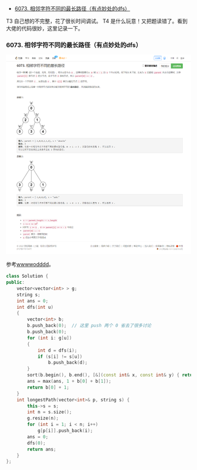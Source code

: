 
<!-- @import "[TOC]" {cmd="toc" depthFrom=1 depthTo=6 orderedList=false} -->

<!-- code_chunk_output -->

- [6073. 相邻字符不同的最长路径（有点妙处的dfs）](#6073-相邻字符不同的最长路径有点妙处的dfs)

<!-- /code_chunk_output -->


T3 自己想的不完整，花了很长时间调试。 T4 是什么玩意！又把题读错了。看到大佬的代码很妙，这里记录一下。

### 6073. 相邻字符不同的最长路径（有点妙处的dfs）

![](./images/leetcode-cn.com_contest_weekly-contest-289_problems_longest-path-with-different-adjacent-characters_.png)

参考[wwwwodddd](https://leetcode-cn.com/u/wwwwodddd/)。

```cpp
class Solution {
public:
    vector<vector<int> > g;
    string s;
    int ans = 0;
    int dfs(int u)
    {
        vector<int> b;
        b.push_back(0);  // 这里 push 两个 0 省去了很多讨论
        b.push_back(0);
        for (int i: g[u])
        {
            int d = dfs(i);
            if (s[i] != s[u])
                b.push_back(d);
        }
        sort(b.begin(), b.end(), [&](const int& x, const int& y) { return x > y; } );
        ans = max(ans, 1 + b[0] + b[1]);
        return b[0] + 1;
    }
    int longestPath(vector<int>& p, string s) {
        this->s = s;
        int n = s.size();
        g.resize(n);
        for (int i = 1; i < n; i++)
            g[p[i]].push_back(i);
        ans = 0;
        dfs(0);
        return ans;
    }
};
```
